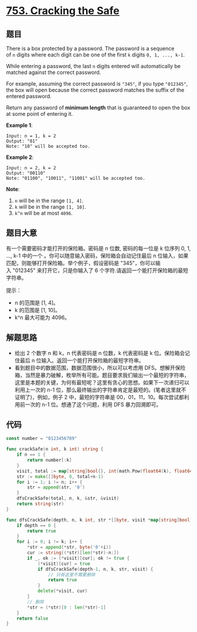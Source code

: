 # [753. Cracking the Safe](https://leetcode.com/problems/cracking-the-safe/)



## 题目

There is a box protected by a password. The password is a sequence of `n` digits where each digit can be one of the first `k` digits `0, 1, ..., k-1`.

While entering a password, the last `n` digits entered will automatically be matched against the correct password.

For example, assuming the correct password is `"345"`, if you type `"012345"`, the box will open because the correct password matches the suffix of the entered password.

Return any password of **minimum length** that is guaranteed to open the box at some point of entering it.

**Example 1**:

```
Input: n = 1, k = 2
Output: "01"
Note: "10" will be accepted too.
```

**Example 2**:

```
Input: n = 2, k = 2
Output: "00110"
Note: "01100", "10011", "11001" will be accepted too.
```

**Note**:

1. `n` will be in the range `[1, 4]`.
2. `k` will be in the range `[1, 10]`.
3. `k^n` will be at most `4096`.


## 题目大意

有一个需要密码才能打开的保险箱。密码是 n 位数, 密码的每一位是 k 位序列 0, 1, ..., k-1 中的一个 。你可以随意输入密码，保险箱会自动记住最后 n 位输入，如果匹配，则能够打开保险箱。举个例子，假设密码是 "345"，你可以输入 "012345" 来打开它，只是你输入了 6 个字符.请返回一个能打开保险箱的最短字符串。

提示：

- n 的范围是 [1, 4]。
- k 的范围是 [1, 10]。
- k^n 最大可能为 4096。


## 解题思路

- 给出 2 个数字 n 和 k，n 代表密码是 n 位数，k 代表密码是 k 位。保险箱会记住最后 n 位输入。返回一个能打开保险箱的最短字符串。
- 看到题目中的数据范围，数据范围很小，所以可以考虑用 DFS。想解开保险箱，当然是暴力破解，枚举所有可能。题目要求我们输出一个最短的字符串，这里是本题的关键，为何有最短呢？这里有贪心的思想。如果下一次递归可以利用上一次的 n-1 位，那么最终输出的字符串肯定是最短的。(笔者这里就不证明了)，例如，例子 2 中，最短的字符串是 00，01，11，10。每次尝试都利用前一次的 n-1 位。想通了这个问题，利用 DFS 暴力回溯即可。

## 代码

```go
const number = "0123456789"

func crackSafe(n int, k int) string {
	if n == 1 {
		return number[:k]
	}
	visit, total := map[string]bool{}, int(math.Pow(float64(k), float64(n)))
	str := make([]byte, 0, total+n-1)
	for i := 1; i != n; i++ {
		str = append(str, '0')
	}
	dfsCrackSafe(total, n, k, &str, &visit)
	return string(str)
}

func dfsCrackSafe(depth, n, k int, str *[]byte, visit *map[string]bool) bool {
	if depth == 0 {
		return true
	}
	for i := 0; i != k; i++ {
		*str = append(*str, byte('0'+i))
		cur := string((*str)[len(*str)-n:])
		if _, ok := (*visit)[cur]; ok != true {
			(*visit)[cur] = true
			if dfsCrackSafe(depth-1, n, k, str, visit) {
				// 只有这里不需要删除
				return true
			}
			delete(*visit, cur)
		}
		// 删除
		*str = (*str)[0 : len(*str)-1]
	}
	return false
}
```